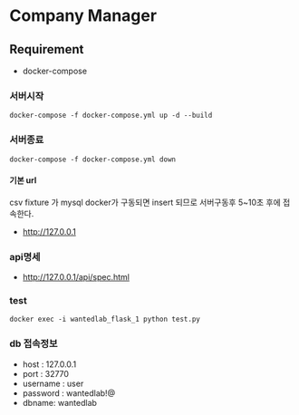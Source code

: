 # Company Manager

## Requirement
* docker-compose

### 서버시작
    docker-compose -f docker-compose.yml up -d --build

### 서버종료
    docker-compose -f docker-compose.yml down
    
#### 기본 url
csv fixture 가 mysql docker가 구동되면 insert 되므로 서버구동후 5~10초 후에 접속한다.
* http://127.0.0.1

### api명세
* http://127.0.0.1/api/spec.html

### test 
    docker exec -i wantedlab_flask_1 python test.py

### db 접속정보
* host : 127.0.0.1
* port : 32770
* username : user
* password : wantedlab!@
* dbname: wantedlab